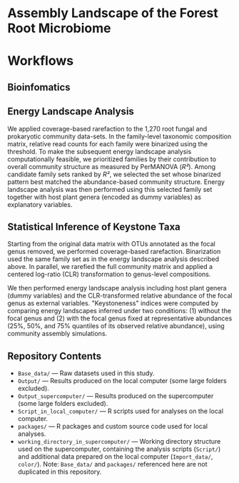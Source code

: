 # Assembly Landscape of the Forest Root Microbiome

# Workflows

## Bioinfomatics

## Energy Landscape Analysis

We applied coverage-based rarefaction to the 1,270 root fungal and prokaryotic community data-sets. In the family-level taxonomic composition matrix, relative read counts for each family were binarized using the threshold. To make the subsequent energy landscape analysis computationally feasible, we prioritized families by their contribution to overall community structure as measured by PerMANOVA (*R²*). Among candidate family sets ranked by *R²*, we selected the set whose binarized pattern best matched the abundance-based community structure. Energy landscape analysis was then performed using this selected family set together with host plant genera (encoded as dummy variables) as explanatory variables.


## Statistical Inference of Keystone Taxa


Starting from the original data matrix with OTUs annotated as the focal genus removed, we performed coverage-based rarefaction. Binarization used the same family set as in the energy landscape analysis described above. In parallel, we rarefied the full community matrix and applied a centered log-ratio (CLR) transformation to genus-level compositions. 


We then performed energy landscape analysis including host plant genera (dummy variables) and the CLR-transformed relative abundance of the focal genus as external variables. "Keystoneness" indices were computed by comparing energy landscapes inferred under two conditions: (1) without the focal genus and (2) with the focal genus fixed at representative abundances (25%, 50%, and 75% quantiles of its observed relative abundance), using community assembly simulations.


## Repository Contents


- `Base_data/` — Raw datasets used in this study.
- `Output/` — Results produced on the local computer (some large folders excluded).
- `Output_supercomputer/` — Results produced on the supercomputer (some large folders excluded).
- `Script_in_local_computer/` — R scripts used for analyses on the local computer.
- `packages/` — R packages and custom source code used for local analyses.
- `working_directory_in_supercomputer/` — Working directory structure used on the supercomputer, containing the analysis scripts (`Script/`) and additional data prepared on the local computer (`Import_data/`, `color/`). Note: `Base_data/` and `packages/` referenced here are not duplicated in this repository.

